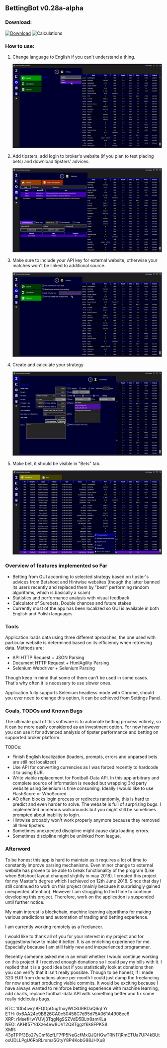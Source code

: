 ## BettingBot v0.28a-alpha

### Download:

[![Download](https://img.shields.io/badge/download-BettingBot--v0.28--alpha-blue.svg)](https://github.com/rvnlord/BettingBot/releases/download/v0.28-alpha/BettingBot-v0.28-alpha.zip)
![Calculations](https://img.shields.io/badge/SHA--256-8EB61D86A6CBD841862E676B4A41DC5176E1C6931107170681B6F5E99575F04E-green.svg)

### How to use:

1. Change language to English if you can't understand a thing.

   ![Change language](/Images/2018-09-06_145434.png?raw=true)

2. Add tipsters, add login to broker's website (if you plan to test placing bets) and download tipsters' advices.

   ![Load data](/Images/2018-09-06_145956.png?raw=true)

3. Make sure to include your API key for external website, otherwise your matches won't be linked to additional source.

   ![Provide API Key](/Images/2018-09-06_150352.png?raw=true)

4. Create and calculate your strategy

   ![Provide API Key](/Images/2018-09-06_150657.png?raw=true)

5. Make bet, it should be visible in "Bets" tab.

   ![Provide API Key](/Images/2018-09-06_150723.png?raw=true)

### Overview of features implemented so Far

* Betting from GUI according to selected strategy based on tipster's advices from Betshoot and Hintwise websites (though the latter banned its users recently and replaced them by "best" performing random algorithms, which is basically a scam)
* Statistics and performance analysis with visual feedback
* Calculator of Surebets, Double chances and future stakes
* Currently most of the app has been localized so GUI is available in both English and Polish languages

### Tools

Application loads data using three different aproaches, the one used with particular website is determined based on its efficiency when retrieving data. Methods are:
* API HTTP Request + JSON Parsing
* Document HTTP Request + HtmlAgility Parsing
* Selenium Webdriver + Selenium Parsing

Though keep in mind that some of them can't be used in some cases. That's why often it is necessary to use slower ones.

Application fully supports Selenium headless mode with Chrome, should you ever need to change this option, it can be achieved from Settings Panel.

### Goals, TODOs and Known Bugs

The ultimate goal of this software is to automate betting process entirely, so it can be more easily considered as an investment option. For now however you can use it for advanced analysis of tipster performance and betting on supported broker platform.

TODOs:
* Finish English localization (loaders, prompts, errors and unparsed bets are still not localized)
* Use API for converting currencies as I was forced recently to hardcode it to using EUR.
* Write viable replacement for Football-Data API. In this app arbitrary and complete source of information is needed but wrapping 3rd party website using Selenium is time consuming. Ideally I would like to use FlashScore or WhoScored.
* AO often blocks login process or redirects randomly, this is hard to predict and even harder to solve. The website is full of surprising bugs. I implemented numerous walkarounds but you might still be sometimes prompted about inability to login.
* Hintwise probably won't work properly anymore because they removed all their tipsters.
* Sometimes unexpected discipline might cause data loading errors.
* Sometimes discipline might be unlinked from league.

### Afterword

To be honest this app is hard to maintain as it requires a lot of time to constantly improve parsing mechanisms. Even minor change to external website has proven to be able to break functionality of the program (Like when Betshoot layout changed slightly in may 2018). I created this project for my Master's degree which I achieved on 12th June 2018. Since that day I still continued to work on this project (mainly because it surprisingly gained unexpected attention). However I am struggling to find time to continue developing this project. Therefore, work on the application is suspended until further notice. 

My main interest is blockchain, machine learning algorithms for making various predictions and automation of trading and betting experience.

I am currently working remotely as a freelancer.

I would like to thank all of you for your interest in my project and for suggestions how to make it better. It is an enriching experience for me. Especially because I am still fairly new and inexperienced programmer.

Recently someone asked me in an email whether I would continue working on this project if I received enough donations so I could pay my bills with it. I replied that it is a good idea but if you statistically look at donations then you can verify that it isn't really possible. Though to be honest, if I made 320 EUR from donations alone per month I could just dump the freelancing for now and start producing viable commits. It would be exciting because I have always wanted to reinforce betting experience with machine learning, add charts, replace football-data API with something better and fix some really riddiculus bugs.

BTC: 1Gb4iwq18FQDpGug1hxyWC8URBDaQ6qLYr  
ETH: 0x6AA24e9B826CA0c50458C7d95d75A061A4908ee6  
XRP: rMsefHwYUVj3TqgNgSSZVdD5BLtr8amKLa  
NEO: AKHf57YdXze4ew8UV12Q8Tggzf6k8FPKS8  
XMR: 43pTPPf3Eo27yCmf8zfLF7fP5NeGcfMxQJQHGwTRN17jRmETUa7UP4kBUtosUDLLPgU6RoRLrsma5GtyY8P4KobG98JHXu8  








